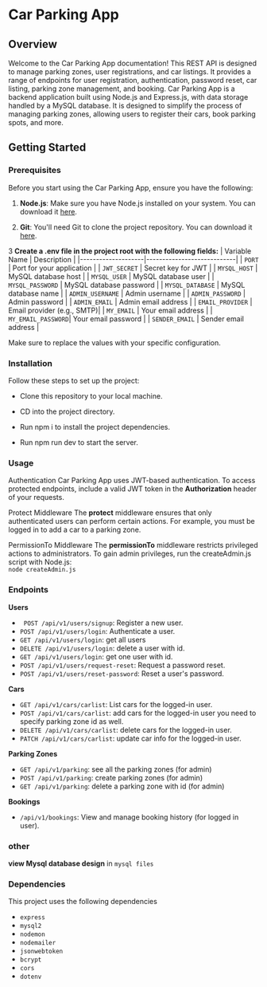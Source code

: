 # Car Parking App

## Overview

Welcome to the Car Parking App documentation! This REST API is designed to manage parking zones, user registrations, and car listings. It provides a range of endpoints for user registration, authentication, password reset, car listing, parking zone management, and booking.
Car Parking App is a backend application built using Node.js and Express.js, with data storage handled by a MySQL database. It is designed to simplify the process of managing parking zones, allowing users to register their cars, book parking spots, and more.

## Getting Started

### Prerequisites

Before you start using the Car Parking App, ensure you have the following:

1. **Node.js**: Make sure you have Node.js installed on your system. You can download it [here](https://nodejs.org/).

2. **Git**: You'll need Git to clone the project repository. You can download it [here](https://git-scm.com/).

3 **Create a .env file in the project root with the following fields:**
| Variable Name | Description |
|--------------------|----------------------------|
| `PORT` | Port for your application |
| `JWT_SECRET` | Secret key for JWT |
| `MYSQL_HOST` | MySQL database host |
| `MYSQL_USER` | MySQL database user |
| `MYSQL_PASSWORD` | MySQL database password |
| `MYSQL_DATABASE` | MySQL database name |
| `ADMIN_USERNAME` | Admin username |
| `ADMIN_PASSWORD` | Admin password |
| `ADMIN_EMAIL` | Admin email address |
| `EMAIL_PROVIDER` | Email provider (e.g., SMTP)|
| `MY_EMAIL` | Your email address |
| `MY_EMAIL_PASSWORD`| Your email password |
| `SENDER_EMAIL` | Sender email address |

Make sure to replace the values with your specific configuration.

### Installation

Follow these steps to set up the project:

- Clone this repository to your local machine.

- CD into the project directory.

- Run npm i to install the project dependencies.
- Run npm run dev to start the server.

### Usage

Authentication
Car Parking App uses JWT-based authentication. To access protected endpoints, include a valid JWT token in the **Authorization** header of your requests.

Protect Middleware
The **protect** middleware ensures that only authenticated users can perform certain actions. For example, you must be logged in to add a car to a parking zone.

PermissionTo Middleware
The **permissionTo** middleware restricts privileged actions to administrators. To gain admin privileges, run the createAdmin.js script with Node.js:
<br>
`node createAdmin.js`

### Endpoints

**Users**

- ` POST /api/v1/users/signup`: Register a new user.
- `POST /api/v1/users/login`: Authenticate a user.
- `GET /api/v1/users/login`: get all users
- `DELETE /api/v1/users/login`: delete a user with id.
- `GET /api/v1/users/login`: get one user with id.
- `POST /api/v1/users/request-reset`: Request a password reset.
- `POST /api/v1/users/reset-password`: Reset a user's password.

**Cars**

- `GET /api/v1/cars/carlist`: List cars for the logged-in user.
- `POST /api/v1/cars/carlist`: add cars for the logged-in user you need to specify parking zone id as well.
- `DELETE /api/v1/cars/carlist`: delete cars for the logged-in user.
- `PATCH /api/v1/cars/carlist`: update car info for the logged-in user.

**Parking Zones**

- `GET /api/v1/parking`: see all the parking zones (for admin)
- `POST /api/v1/parking`: create parking zones (for admin)
- `GET /api/v1/parking`: delete a parking zone with id (for admin)

**Bookings**

- `/api/v1/bookings`: View and manage booking history (for logged in user).

### other

**view Mysql database design** in `mysql files`

### Dependencies

This project uses the following dependencies

- `express`
- `mysql2`
- `nodemon`
- `nodemailer`
- `jsonwebtoken`
- `bcrypt`
- `cors`
- `dotenv`
